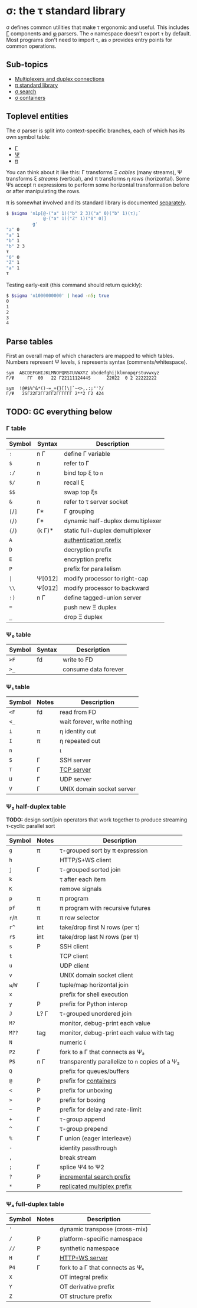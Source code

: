 # σ: the τ standard library
σ defines common utilities that make τ ergonomic and useful. This includes [Γ](Gamma.md) components and [φ](phi.md) parsers. The `σ` namespace doesn't export `τ` by default. Most programs don't need to import `τ`, as `σ` provides entry points for common operations.


## Sub-topics
+ [Multiplexers and duplex connections](sigma-multiplex.md)
+ [π standard library](sigma-pi-stdlib.md)
+ [σ search](sigma-search.md)
+ [σ containers](sigma-containers.md)


## Toplevel entities
The σ parser is split into context-specific branches, each of which has its own symbol table:

+ [Γ](Gamma.md)
+ [Ψ](Psi.md)
+ [π](pi.md)

You can think about it like this: Γ transforms Ξ _cables_ (many streams), Ψ transforms ξ _streams_ (vertical), and π transforms η _rows_ (horizontal). Some Ψs accept π expressions to perform some horizontal transformation before or after manipulating the rows.

π is somewhat involved and its standard library is documented [separately](sigma-pi-stdlib.md).


```bash
$ $sigma 'n1p[@-("a" 1)("b" 2 3)("a" 0)("b" 1)(τ);`
              @-("a" 1)("Z" 1)("0" 0)]
          g'
"a" 0
"a" 1
"b" 1
"b" 2 3
τ
"0" 0
"Z" 1
"a" 1
τ
```

Testing early-exit (this command should return quickly):

```bash
$ $sigma 'n1000000000' | head -n5; true
0
1
2
3
4
```


## Parse tables
First an overall map of which characters are mapped to which tables. Numbers represent Ψ levels, `S` represents syntax (comments/whitespace).

```
sym  ABCDEFGHIJKLMNOPQRSTUVWXYZ abcdefghijklmnopqrstuvwxyz
Γ/Ψ     ΓΓ  00   22 Γ2211112444S      22022  0 2 22222222

sym  !@#$%^&*()-=_+{}[]\|`~<>,.:;"'?/
Γ/Ψ   2SΓ22Γ2ΓΓ2ΓΓ2ΓΓΓΓΓΓ 2**2 Γ2 424
```


## TODO: GC everything below


### Γ table
| Symbol  | Syntax  | Description                               |
|---------|---------|-------------------------------------------|
| `:`     | n Γ     | define Γ variable                         |
| `$`     | n       | refer to Γ                                |
| `:/`    | n       | bind top ξ to `n`                         |
| `$/`    | n       | recall ξ                                  |
| `$$`    |         | swap top ξs                               |
| `&`     | n       | refer to τ server socket                  |
| `[`/`]` | Γ\*     | Γ grouping                                |
| `(`/`)` | Γ\*     | dynamic half-duplex demultiplexer         |
| `{`/`}` | (k Γ)\* | static full-duplex demultiplexer          |
| `A`     |         | [authentication prefix](sigma-http-ws.md) |
| `D`     |         | decryption prefix                         |
| `E`     |         | encryption prefix                         |
| `P`     |         | prefix for parallelism                    |
| `\|`    | Ψ[012]  | modify processor to right-cap             |
| `\\`    | Ψ[012]  | modify processor to backward              |
| `:)`    | n Γ     | define tagged-union server                |
| `=`     |         | push new Ξ duplex                         |
| `_`     |         | drop Ξ duplex                             |


### Ψ₀ table
| Symbol | Syntax | Description          |
|--------|--------|----------------------|
| `>F`   | fd     | write to FD          |
| `>_`   |        | consume data forever |


### Ψ₁ table
| Symbol | Notes | Description                    |
|--------|-------|--------------------------------|
| `<F`   | fd    | read from FD                   |
| `<_`   |       | wait forever, write nothing    |
| `i`    | π     | η identity out                 |
| `I`    | π     | η repeated out                 |
| `n`    |       | ι                              |
| `S`    | Γ     | SSH server                     |
| `T`    | Γ     | [TCP server](sigma-http-ws.md) |
| `U`    | Γ     | UDP server                     |
| `V`    | Γ     | UNIX domain socket server      |


### Ψ₂ half-duplex table
**TODO:** design sort/join operators that work together to produce streaming τ-cyclic parallel sort

| Symbol  | Notes | Description                                       |
|---------|-------|---------------------------------------------------|
| `g`     | π     | τ-grouped sort by π expression                    |
| `h`     |       | HTTP/S+WS client                                  |
| `j`     | Γ     | τ-grouped sorted join                             |
| `k`     |       | τ after each item                                 |
| `K`     |       | remove signals                                    |
| `p`     | π     | π program                                         |
| `pf`    | π     | π program with recursive futures                  |
| `r`/`R` | π     | π row selector                                    |
| `r^`    | int   | take/drop first N rows (per τ)                    |
| `r$`    | int   | take/drop last N rows (per τ)                     |
| `s`     | P     | SSH client                                        |
| `t`     |       | TCP client                                        |
| `u`     |       | UDP client                                        |
| `v`     |       | UNIX domain socket client                         |
| `w`/`W` | Γ     | tuple/map horizontal join                         |
| `x`     |       | prefix for shell execution                        |
| `y`     | P     | prefix for Python interop                         |
| `J`     | L? Γ  | τ-grouped unordered join                          |
| `M?`    |       | monitor, debug-print each value                   |
| `M??`   | tag   | monitor, debug-print each value with tag          |
| `N`     |       | numeric ϊ                                         |
| `P2`    | Γ     | fork to a Γ that connects as Ψ₂                   |
| `PS`    | n Γ   | transparently parallelize to `n` copies of a Ψ₂   |
| `Q`     |       | prefix for queues/buffers                         |
| `@`     | P     | prefix for [containers](sigma-containers.md)      |
| `<`     | P     | prefix for unboxing                               |
| `>`     | P     | prefix for boxing                                 |
| `~`     | P     | prefix for delay and rate-limit                   |
| `+`     | Γ     | τ-group append                                    |
| `^`     | Γ     | τ-group prepend                                   |
| `%`     | Γ     | Γ union (eager interleave)                        |
| `-`     |       | identity passthrough                              |
| `,`     |       | break stream                                      |
| `;`     | Γ     | splice Ψ4 to Ψ2                                   |
| `?`     | P     | [incremental search prefix](sigma-search.md)      |
| `*`     | P     | [replicated multiplex prefix](sigma-multiplex.md) |


### Ψ₄ full-duplex table
| Symbol | Notes | Description                        |
|--------|-------|------------------------------------|
| `'`    |       | dynamic transpose (cross-mix)      |
| `/`    | P     | platform-specific namespace        |
| `//`   | P     | synthetic namespace                |
| `H`    | Γ     | [HTTP+WS server](sigma-http-ws.md) |
| `P4`   | Γ     | fork to a Γ that connects as Ψ₄    |
| `X`    |       | OT integral prefix                 |
| `Y`    |       | OT derivative prefix               |
| `Z`    |       | OT structure prefix                |
